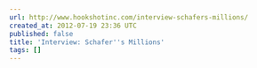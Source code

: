 ```yaml
---
url: http://www.hookshotinc.com/interview-schafers-millions/
created_at: 2012-07-19 23:36 UTC
published: false
title: 'Interview: Schafer''s Millions'
tags: []
---
```



